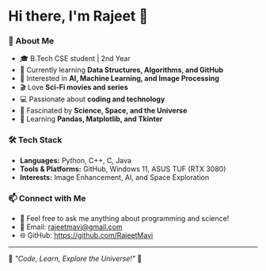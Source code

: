 # Hi there, I'm Rajeet 👋

### 🚀 About Me
- 🎓 B.Tech CSE student | 2nd Year
- 🔭 Currently learning **Data Structures, Algorithms, and GitHub**
- 🤖 Interested in **AI, Machine Learning, and Image Processing**
- 🎬 Love **Sci-Fi movies and series**
- 💻 Passionate about **coding and technology**
- 🌌 Fascinated by **Science, Space, and the Universe**
- 🌱 Learning **Pandas, Matplotlib, and Tkinter**

### 🛠️ Tech Stack
- **Languages:** Python, C++, C, Java
- **Tools & Platforms:** GitHub, Windows 11, ASUS TUF (RTX 3080)
- **Interests:** Image Enhancement, AI, and Space Exploration

### 📫 Connect with Me
- 💬 Feel free to ask me anything about programming and science!
- 📩 Email: rajeetmavi@gmail.com
- 🌐 GitHub: https://github.com/RajeetMavi

---
🚀 *"Code, Learn, Explore the Universe!"* 🚀
